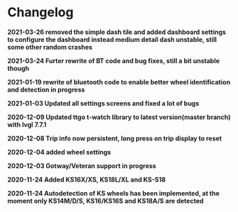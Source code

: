 # Changelog
**2021-03-26 removed the simple dash tile and added dashboard settings to configure the dashboard instead medium detail dash unstable, still some other random crashes**

**2021-03-24 Furter rewrite of BT code and bug fixes, still a bit unstable though**

**2021-01-19 rewrite of bluetooth code to enable better wheel identification and detection in progress**

**2021-01-03 Updated all settings screens and fixed a lot of bugs**

**2020-12-09 Updated ttgo t-watch library to latest version(master branch) with lvgl 7.7.1**

**2020-12-08 Trip info now persistent, long press on trip display to reset**

**2020-12-04 added wheel settings**

**2020-12-03 Gotway/Veteran support in progress**

**2020-11-24 Added KS16X/XS, KS18L/XL and KS-S18**

**2020-11-24 Autodetection of KS wheels has been implemented, at the moment only KS14M/D/S, KS16/KS16S and KS18A/S are detected**